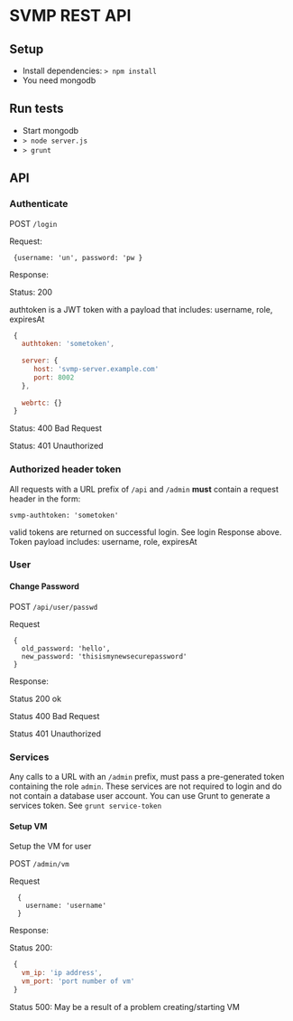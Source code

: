 
# SVMP REST API

## Setup

* Install dependencies: `> npm install` 
* You need mongodb

## Run tests

* Start mongodb
* `> node server.js`
* `> grunt`


## API

### Authenticate

POST `/login` 

Request:

```
 {username: 'un', password: 'pw }
```

Response:

Status: 200

authtoken is a JWT token with a payload that includes: username, role, expiresAt

```javascript
 {
   authtoken: 'sometoken',
   
   server: {
      host: 'svmp-server.example.com'
      port: 8002
   },
   
   webrtc: {}
 }
```

Status: 400  Bad Request

Status: 401 Unauthorized


### Authorized header token

All requests with a URL prefix of `/api` and `/admin` **must** contain a request header in the form:

`svmp-authtoken: 'sometoken'`

valid tokens are returned on successful login. See login Response above. Token payload includes: username, role, expiresAt


### User


#### Change Password

POST `/api/user/passwd`

Request

```
 {
   old_password: 'hello',
   new_password: 'thisismynewsecurepassword'
 }
```

Response:

Status 200  ok

Status 400  Bad Request

Status 401 Unauthorized


### Services

Any calls to a URL with an `/admin` prefix, must pass a pre-generated token containing the role `admin`. These services
are not required to login and do not contain a database user account.  You can use Grunt to generate a services token.
See `grunt service-token`


#### Setup VM

Setup the VM for user

POST `/admin/vm`

Request

```
  {
    username: 'username'
  }
```

Response:

Status 200:

```javascript
 {
   vm_ip: 'ip address',
   vm_port: 'port number of vm'
 }
```

Status 500:
  May be a result of a problem creating/starting VM






